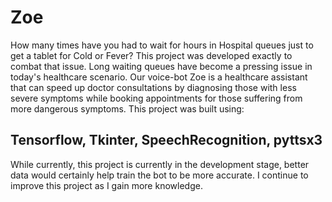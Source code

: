 # Zoe

How many times have you had to wait for hours in Hospital queues just to get a tablet for Cold or Fever? 
This project was developed exactly to combat that issue. Long waiting queues have become a pressing issue in today's healthcare scenario. Our voice-bot Zoe is a healthcare assistant that can speed up doctor consultations by diagnosing those with less severe symptoms while booking appointments for those suffering from more dangerous symptoms. 
This project was built using:
## Tensorflow, Tkinter, SpeechRecognition, pyttsx3
While currently, this project is currently in the development stage, better data would certainly help train the bot to be more accurate. I continue to improve this project as I gain more knowledge. 
